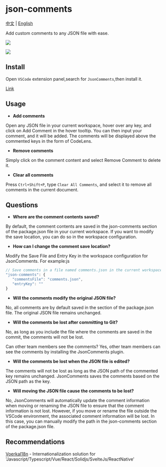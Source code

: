 # json-comments

[中文](./README_CN.md) | [English](./README.md) 

Add custom comments to any JSON file with ease.

![](./preview.gif)

![](./preview2.gif)

## Install

Open `VSCode` extension panel,search for `JsonComments`,then install it.

[Link](https://marketplace.visualstudio.com/items?itemName=wxzhang.json-comments&ssr=false#review-details)

## Usage

- **Add comments**

Open any JSON file in your current workspace, hover over any key, and click on Add Comment in the hover tooltip. You can then input your comment, and it will be added. The comments will be displayed above the commented keys in the form of CodeLens.

- **Remove comments**

Simply click on the comment content and select Remove Comment to delete it.

- **Clear all comments**

Press `Ctrl+Shift+P`, type `Clear All Comments`, and select it to remove all comments in the current document.

## Questions

- **Where are the comment contents saved?**

By default, the comment contents are saved in the json-comments section of the package.json file in your current workspace. If you want to modify the save location, you can do so in the workspace configuration.

- **How can I change the comment save location?**

Modify the Save File and Entry Key in the workspace configuration for JsonComments.
 For example:js
 
 ```js
 // Save comments in a file named comments.json in the current workspace
 "json-comments": {    
    "commentsFile": "comments.json",    
    "entryKey": ""
 }

 ```


- **Will the comments modify the original JSON file?**

No, all comments are by default saved in the <json-comments> section of the package.json file. The original JSON file remains unchanged.

- **Will the comments be lost after committing to Git?**

No, as long as you include the file where the comments are saved in the commit, the comments will not be lost.

Can other team members see the comments?
Yes, other team members can see the comments by installing the JsonComments plugin.

- **Will the comments be lost when the JSON file is edited?**

The comments will not be lost as long as the JSON path of the commented key remains unchanged. JsonComments saves the comments based on the JSON path as the key.

- **Will moving the JSON file cause the comments to be lost?**

No, JsonComments will automatically update the comment information when moving or renaming the JSON file to ensure that the comment information is not lost.
However, if you move or rename the file outside the VSCode environment, the associated comment information will be lost. In this case, you can manually modify the path in the json-comments section of the package.json file.


## Recommendations

[VoerkaI18n](https://github.com/zhangfisher/voerka-i18n) - Internationalization solution for 'Javascript/Typescript/Vue/React/Solidjs/SvelteJs/ReactNative'






